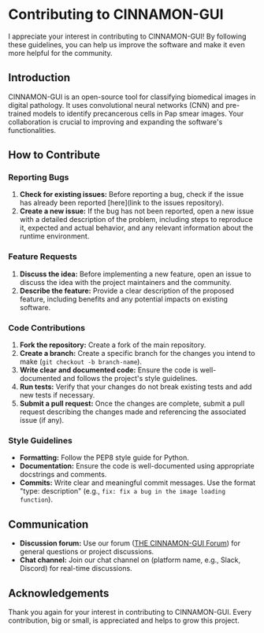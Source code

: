 # Contributing to CINNAMON-GUI

I appreciate your interest in contributing to CINNAMON-GUI! By following these guidelines, you can help us improve the software and make it even more helpful for the community.

## Introduction

CINNAMON-GUI is an open-source tool for classifying biomedical images in digital pathology. It uses convolutional neural networks (CNN) and pre-trained models to identify precancerous cells in Pap smear images. Your collaboration is crucial to improving and expanding the software's functionalities.

## How to Contribute

### Reporting Bugs

1. **Check for existing issues:** Before reporting a bug, check if the issue has already been reported [here](link to the issues repository).
2. **Create a new issue:** If the bug has not been reported, open a new issue with a detailed description of the problem, including steps to reproduce it, expected and actual behavior, and any relevant information about the runtime environment.

### Feature Requests

1. **Discuss the idea:** Before implementing a new feature, open an issue to discuss the idea with the project maintainers and the community.
2. **Describe the feature:** Provide a clear description of the proposed feature, including benefits and any potential impacts on existing software.

### Code Contributions

1. **Fork the repository:** Create a fork of the main repository.
2. **Create a branch:** Create a specific branch for the changes you intend to make (`git checkout -b branch-name`).
3. **Write clear and documented code:** Ensure the code is well-documented and follows the project's style guidelines.
4. **Run tests:** Verify that your changes do not break existing tests and add new tests if necessary.
5. **Submit a pull request:** Once the changes are complete, submit a pull request describing the changes made and referencing the associated issue (if any).

### Style Guidelines

- **Formatting:** Follow the PEP8 style guide for Python.
- **Documentation:** Ensure the code is well-documented using appropriate docstrings and comments.
- **Commits:** Write clear and meaningful commit messages. Use the format "type: description" (e.g., `fix: fix a bug in the image loading function`).

## Communication

- **Discussion forum:** Use our forum ([THE CINNAMON-GUI Forum](https://github.com/lunanfoldomics/Cinnamon-GUI/discussions/1)) for general questions or project discussions.
- **Chat channel:** Join our chat channel on (platform name, e.g., Slack, Discord) for real-time discussions.

## Acknowledgements

Thank you again for your interest in contributing to CINNAMON-GUI. Every contribution, big or small, is appreciated and helps to grow this project.

